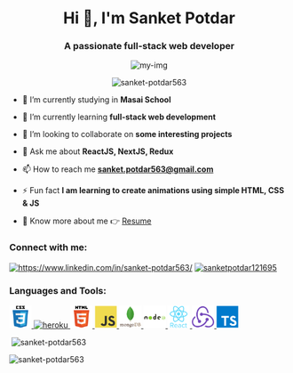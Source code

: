<h1 align="center">Hi 👋, I'm Sanket Potdar</h1>
<h3 align="center">A passionate full-stack web developer</h3>

<p align="center"><img width="50%" src="https://shorturl.at/ioQX8" alt="my-img"/></p>

<p align="center"> <img src="https://komarev.com/ghpvc/?username=sanket-potdar563&label=Profile%20views&color=0e75b6&style=flat" alt="sanket-potdar563" /> </p>

- 🔭 I’m currently studying in **Masai School**

- 🌱 I’m currently learning **full-stack web development**

- 👯 I’m looking to collaborate on **some interesting projects**

- 💬 Ask me about **ReactJS, NextJS, Redux**

- 📫 How to reach me **sanket.potdar563@gmail.com**

- ⚡ Fun fact **I am learning to create animations using simple HTML, CSS & JS**

- 📄 Know more about me 👉 [Resume](https://drive.google.com/file/d/1i4RR-zJ4H6-1qmmiILOH-9tUoDHzfP9g/view?usp=share_link)

<h3 align="left">Connect with me:</h3>
<p align="left">
<a href="https://linkedin.com/in/https://www.linkedin.com/in/sanket-potdar563/" target="blank"><img align="center" src="https://raw.githubusercontent.com/rahuldkjain/github-profile-readme-generator/master/src/images/icons/Social/linked-in-alt.svg" alt="https://www.linkedin.com/in/sanket-potdar563/" height="30" width="40" /></a>
<a href="https://codesandbox.com/sanketpotdar121695" target="blank"><img align="center" src="https://raw.githubusercontent.com/rahuldkjain/github-profile-readme-generator/master/src/images/icons/Social/codesandbox.svg" alt="sanketpotdar121695" height="30" width="40" /></a>
</p>

<h3 align="left">Languages and Tools:</h3>
<p align="left"> <a href="https://www.w3schools.com/css/" target="_blank" rel="noreferrer"> <img src="https://raw.githubusercontent.com/devicons/devicon/master/icons/css3/css3-original-wordmark.svg" alt="css3" width="40" height="40"/> </a> <a href="https://heroku.com" target="_blank" rel="noreferrer"> <img src="https://www.vectorlogo.zone/logos/heroku/heroku-icon.svg" alt="heroku" width="40" height="40"/> </a> <a href="https://www.w3.org/html/" target="_blank" rel="noreferrer"> <img src="https://raw.githubusercontent.com/devicons/devicon/master/icons/html5/html5-original-wordmark.svg" alt="html5" width="40" height="40"/> </a> <a href="https://developer.mozilla.org/en-US/docs/Web/JavaScript" target="_blank" rel="noreferrer"> <img src="https://raw.githubusercontent.com/devicons/devicon/master/icons/javascript/javascript-original.svg" alt="javascript" width="40" height="40"/> </a> <a href="https://www.mongodb.com/" target="_blank" rel="noreferrer"> <img src="https://raw.githubusercontent.com/devicons/devicon/master/icons/mongodb/mongodb-original-wordmark.svg" alt="mongodb" width="40" height="40"/> </a> <a href="https://nodejs.org" target="_blank" rel="noreferrer"> <img src="https://raw.githubusercontent.com/devicons/devicon/master/icons/nodejs/nodejs-original-wordmark.svg" alt="nodejs" width="40" height="40"/> </a> <a href="https://reactjs.org/" target="_blank" rel="noreferrer"> <img src="https://raw.githubusercontent.com/devicons/devicon/master/icons/react/react-original-wordmark.svg" alt="react" width="40" height="40"/> </a> <a href="https://redux.js.org" target="_blank" rel="noreferrer"> <img src="https://raw.githubusercontent.com/devicons/devicon/master/icons/redux/redux-original.svg" alt="redux" width="40" height="40"/> </a> <a href="https://www.typescriptlang.org/" target="_blank" rel="noreferrer"> <img src="https://raw.githubusercontent.com/devicons/devicon/master/icons/typescript/typescript-original.svg" alt="typescript" width="40" height="40"/> </a> </p>

<span>&nbsp;<img src="https://github-readme-stats.vercel.app/api?username=sanket-potdar563&show_icons=true&locale=en" alt="sanket-potdar563" /></span>

<span><img src="https://github-readme-streak-stats.herokuapp.com/?user=sanket-potdar563&" alt="sanket-potdar563" /></span>
